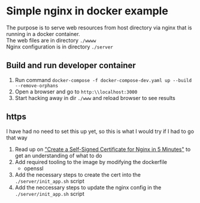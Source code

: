 # Simple nginx in docker example

The purpose is to serve web resources from host directory via nginx that is running in a docker container.  
The web files are in directory `./wwww`  
Nginx configuration is in directory `./server`

## Build and run developer container

1. Run command `docker-compose -f docker-compose-dev.yaml up --build --remove-orphans`
1. Open a browser and go to `http:\\localhost:3000`
1. Start hacking away in dir `./www` and reload browser to see results 


## https

I have had no need to set this up yet, so this is what I would try if I had to go that way

1. Read up on ["Create a Self-Signed Certificate for Nginx in 5 Minutes"](https://www.humankode.com/ssl/create-a-selfsigned-certificate-for-nginx-in-5-minutes) to get an understanding of what to do
1. Add required tooling to the image by modifying the dockerfile
   - openssl
1. Add the necessary steps to create the cert into the `./server/init_app.sh` script
1. Add the neccessary steps to update the nginx config in the `./server/init_app.sh` script
